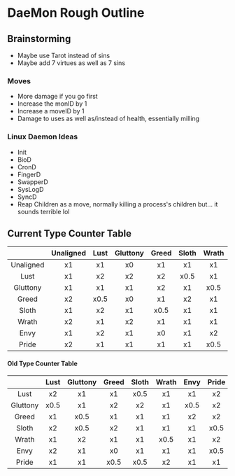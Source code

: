 # DaeMon Rough Outline

## Brainstorming
- Maybe use Tarot instead of sins
- Maybe add 7 virtues as well as 7 sins

### Moves
- More damage if you go first
- Increase the monID by 1
- Increase a moveID by 1
- Damage to uses as well as/instead of health, essentially milling

### Linux Daemon Ideas
 - Init
 - BioD
 - CronD
 - FingerD
 - SwapperD
 - SysLogD
 - SyncD
 - Reap Children as a move, normally killing a process's children but... it sounds terrible lol

## Current Type Counter Table
|  | Unaligned | Lust | Gluttony | Greed | Sloth | Wrath | Envy | Pride |
| :--: | :--: | :--: | :--: | :--: | :--: | :--: | :--: | :--: |
| Unaligned | x1 | x1 | x0 | x1 | x1 | x1 | x1 | x1 |
| Lust | x1 | x2 | x2 | x2 | x0.5 | x1 | x0.5 | x1 |
| Gluttony | x1 | x1 | x1 | x2 | x1 | x0.5 | x1 | x1 |
| Greed | x2 | x0.5 | x0 | x1 | x2 | x1 | x2 | x1 |
| Sloth | x1 | x2 | x1 | x0.5 | x1 | x1 | x1 | x1 |
| Wrath | x2 | x1 | x2 | x1 | x1 | x1 | x0.5 | x2 |
| Envy | x1 | x2 | x1 | x0 | x1 | x2 | x1 | x0.5 |
| Pride | x2 | x1 | x1 | x1 | x1 | x0.5 | x2 | x1 |


#### Old Type Counter Table
|           | Lust  | Gluttony  | Greed | Sloth | Wrath | Envy  | Pride |
| :--:      | :---: | :------:  | :---: | :---: | :---: | :---: | :---: |
|Lust       | x2    | x1        | x1    | x0.5  | x1    | x1    | x2    |
|Gluttony   | x0.5  | x1        | x2    | x2    | x1    | x0.5  | x2    |
|Greed      | x1    | x0.5      | x1    | x1    | x1    | x2    | x2    |
|Sloth      | x2    | x0.5      | x2    | x1    | x1    | x1    | x0.5  |
|Wrath      | x1    | x2        | x1    | x1    | x0.5  | x1    | x2    |
|Envy       | x2    | x1        | x0    | x1    | x1    | x1    | x0.5  |
|Pride      | x1    | x1        | x0.5  | x0.5  | x2    | x1    | x1    |
